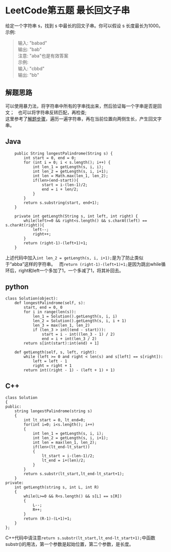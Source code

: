# LeetCode第五题 最长回文子串

给定一个字符串 s，找到 s 中最长的回文子串。你可以假设 s 长度最长为1000。  
示例:  
> 输入: "babad"  
> 输出: "bab"  
> 注意: "aba"也是有效答案  
> 示例:   
> 输入: "cbbd"  
> 输出: "bb"  

## 解题思路
可以使用暴力法，将字符串中所有的字串找出来，然后验证每一个字串是否是回文；  
也可以将字符串反转匹配，再检查;  
这里参考了[解题步骤](https://leetcode.com/articles/longest-palindromic-substring/)，遍历一遍字符串，再在当前位置向两侧生长，产生回文字串。

## Java
```
	public String longestPalindrome(String s) {
		int start = 0, end = 0;
		for (int i = 0; i < s.length(); i++) {
			int len_1 = getLength(s, i, i);
			int len_2 = getLength(s, i, i+1);
			int len = Math.max(len_1, len_2);
			if(len>(end-start)){
				start = i-(len-1)/2;
				end = i + len/2;
			}
		}
		return s.substring(start, end+1);
	}

	private int getLength(String s, int left, int right) {
		while(left>=0 && right<s.length() && s.charAt(left) == s.charAt(right)){
			left--;
			right++;
		}
		return (right-1)-(left+1)+1;
	}
```

上述代码中加入`int len_2 = getLength(s, i, i+1);`是为了防止类似于“abba”这样的字符串。  
而`return (right-1)-(left+1)+1;`是因为跳出while循环后，right和left一个多加了1，一个多减了1，将其补回去。

## python
```
class Solution(object):
    def longestPalindrome(self, s):
        start, end = 0, 0
        for i in range(len(s)):
            len_1 = Solution().getLength(s, i, i)
            len_2 = Solution().getLength(s, i, i + 1)
            len_3 = max(len_1, len_2)
            if (len_3 > int((end - start))):
                start = i - int((len_3 - 1) / 2)
                end = i + int(len_3 / 2)
        return s[int(start):int(end) + 1]

    def getLength(self, s, left, right):
        while (left >= 0 and right < len(s) and s[left] == s[right]):
            left = left - 1
            right = right + 1
        return int((right - 1) - (left + 1) + 1)

```
## C++
```
class Solution
{
public:
    string longestPalindrome(string s)
    {
        int lt_start = 0, lt_end=0;
        for(int i=0; i<s.length(); i++)
        {
            int len_1 = getLength(s, i, i);
            int len_2 = getLength(s, i, i+1);
            int len = max(len_1, len_2);
            if(len>(lt_end-lt_start))
            {
                lt_start = i-(len-1)/2;
                lt_end = i+(len)/2;
            }
        }
        return s.substr(lt_start,lt_end-lt_start+1);
    }
private:
    int getLength(string s, int L, int R)
    {
        while(L>=0 && R<s.length() && s[L] == s[R])
        {
            L--;
            R++;
        }
        return (R-1)-(L+1)+1;
    }
};
```
C++代码中请注意`return s.substr(lt_start,lt_end-lt_start+1);`中函数substr()的用法，第一个参数是起始位置，第二个参数，是长度。

